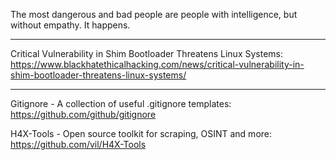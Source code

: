 The most dangerous and bad people are people with intelligence, but without empathy. It happens.

----

Critical Vulnerability in Shim Bootloader Threatens Linux Systems: https://www.blackhatethicalhacking.com/news/critical-vulnerability-in-shim-bootloader-threatens-linux-systems/

----

Gitignore - A collection of useful .gitignore templates: https://github.com/github/gitignore

H4X-Tools - Open source toolkit for scraping, OSINT and more: https://github.com/vil/H4X-Tools

